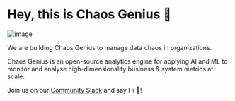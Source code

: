 # Hey, this is Chaos Genius 👋


![image](https://user-images.githubusercontent.com/948291/133563945-163b34c9-2075-4b74-9db9-da2166cf0a8c.png)

We are building Chaos Genius to manage data chaos in organizations.

Chaos Genius is an open-source analytics engine for applying AI and ML to monitor and analyse high-dimensionality business & system metrics at scale.

Join us on our [Community Slack](https://join.slack.com/t/chaosgenius/shared_invite/zt-140042uac-rrm~xbx9o_aydi6PTmp_Mg) and say Hi 👋!
